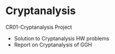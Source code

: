 # Cryptanalysis
CR01-Cryptanalysis Project
* Solution to Cryptanalysis HW problems
* Report on Cryptanalysis of GGH
